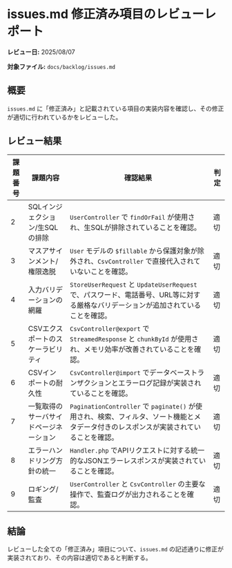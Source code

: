 # issues.md 修正済み項目のレビューレポート

**レビュー日:** 2025/08/07

**対象ファイル:** `docs/backlog/issues.md`

## 概要

`issues.md` に「修正済み」と記載されている項目の実装内容を確認し、その修正が適切に行われているかをレビューした。

## レビュー結果

| 課題番号 | 課題内容 | 確認結果 | 判定 |
| --- | --- | --- | --- |
| 2 | SQLインジェクション/生SQLの排除 | `UserController` で `findOrFail` が使用され、生SQLが排除されていることを確認。 | 適切 |
| 3 | マスアサインメント/権限逸脱 | `User` モデルの `$fillable` から保護対象が除外され、`CsvController` で直接代入されていないことを確認。 | 適切 |
| 4 | 入力バリデーションの網羅 | `StoreUserRequest` と `UpdateUserRequest` で、パスワード、電話番号、URL等に対する厳格なバリデーションが追加されていることを確認。 | 適切 |
| 5 | CSVエクスポートのスケーラビリティ | `CsvController@export` で `StreamedResponse` と `chunkById` が使用され、メモリ効率が改善されていることを確認。 | 適切 |
| 6 | CSVインポートの耐久性 | `CsvController@import` でデータベーストランザクションとエラーログ記録が実装されていることを確認。 | 適切 |
| 7 | 一覧取得のサーバサイドページネーション | `PaginationController` で `paginate()` が使用され、検索、フィルタ、ソート機能とメタデータ付きのレスポンスが実装されていることを確認。 | 適切 |
| 8 | エラーハンドリング方針の統一 | `Handler.php` でAPIリクエストに対する統一的なJSONエラーレスポンスが実装されていることを確認。 | 適切 |
| 9 | ロギング/監査 | `UserController` と `CsvController` の主要な操作で、監査ログが出力されることを確認。 | 適切 |

## 結論

レビューした全ての「修正済み」項目について、`issues.md` の記述通りに修正が実装されており、その内容は適切であると判断する。
